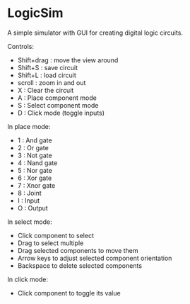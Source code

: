 # LogicSim
A simple simulator with GUI for creating digital logic circuits.

Controls:
  - Shift+drag : move the view around
  - Shift+S : save circuit
  - Shift+L : load circuit
  - scroll : zoom in and out
  - X : Clear the circuit
  - A : Place component mode
  - S : Select component mode
  - D : Click mode (toggle inputs)
  
In place mode:
  - 1 : And gate
  - 2 : Or gate
  - 3 : Not gate
  - 4 : Nand gate
  - 5 : Nor gate
  - 6 : Xor gate
  - 7 : Xnor gate
  - 8 : Joint
  - I : Input
  - O : Output

In select mode:
  - Click component to select
  - Drag to select multiple
  - Drag selected components to move them
  - Arrow keys to adjust selected component orientation
  - Backspace to delete selected components

In click mode:
  - Click component to toggle its value
